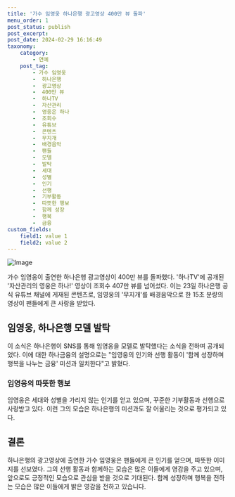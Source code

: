 ```yaml
---
title: '가수 임영웅 하나은행 광고영상 400만 뷰 돌파'
menu_order: 1
post_status: publish
post_excerpt: 
post_date: 2024-02-29 16:16:49
taxonomy:
    category:
        - 연예
    post_tag:
        - 가수 임영웅
        -  하나은행
        -  광고영상
        -  400만 뷰
        -  하나TV
        -  자산관리
        -  영웅은 하나
        -  조회수
        -  유튜브
        -  콘텐츠
        -  무지개
        -  배경음악
        -  팬들
        -  모델
        -  발탁
        -  세대
        -  성별
        -  인기
        -  선행
        -  기부활동
        -  따뜻한 행보
        -  함께 성장
        -  행복
        -  금융
custom_fields:
    field1: value 1
    field2: value 2
---
```


![Image](https://ssl.pstatic.net/mimgnews/image/312/2024/02/28/0000651188_001_20240228133301297.jpg?type=w540)

가수 임영웅이 출연한 하나은행 광고영상이 400만 뷰를 돌파했다. '하나TV'에 공개된 '자산관리의 영웅은 하나!' 영상이 조회수 407만 뷰를 넘어섰다. 이는 23일 하나은행 공식 유튜브 채널에 게재된 콘텐츠로, 임영웅의 '무지개'를 배경음악으로 한 15초 분량의 영상이 팬들에게 큰 사랑을 받았다.
## 임영웅, 하나은행 모델 발탁
이 소식은 하나은행이 SNS를 통해 임영웅을 모델로 발탁했다는 소식을 전하며 공개되었다. 이에 대한 하나금융의 설명으로는 "임영웅의 인기와 선행 활동이 '함께 성장하며 행복을 나누는 금융' 미션과 일치한다"고 밝혔다.
### 임영웅의 따뜻한 행보
임영웅은 세대와 성별을 가리지 않는 인기를 얻고 있으며, 꾸준한 기부활동과 선행으로 사랑받고 있다. 이런 그의 모습은 하나은행의 미션과도 잘 어울리는 것으로 평가되고 있다.
## 결론
하나은행의 광고영상에 출연한 가수 임영웅은 팬들에게 큰 인기를 얻으며, 따뜻한 이미지를 선보였다. 그의 선행 활동과 함께하는 모습은 많은 이들에게 영감을 주고 있으며, 앞으로도 긍정적인 모습으로 관심을 받을 것으로 기대된다. 함께 성장하며 행복을 전하는 모습은 많은 이들에게 밝은 영감을 전하고 있습니다.
